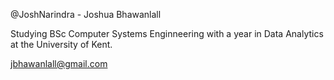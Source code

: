 @JoshNarindra - Joshua Bhawanlall

Studying BSc Computer Systems Enginneering with a year in Data Analytics at the University of Kent.

jbhawanlall@gmail.com

<!---
JoshNarindra/JoshNarindra is a ✨ special ✨ repository because its `README.md` (this file) appears on your GitHub profile.
You can click the Preview link to take a look at your changes.
--->
